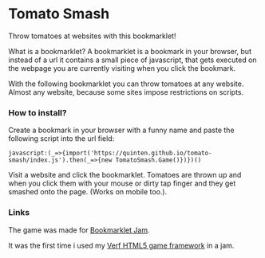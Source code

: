 # Tomato Smash

Throw tomatoes at websites with this bookmarklet!

What is a bookmarklet? A bookmarklet is a bookmark in your browser, but instead of a url it contains a small piece of javascript, that gets executed on the webpage you are currently visiting when you click the bookmark.

With the following bookmarklet you can throw tomatoes at any website. Almost any website, because some sites impose restrictions on scripts.

### How to install?

Create a bookmark in your browser with a funny name and paste the following script into the url field:

```
javascript:(_=>{import('https://quinten.github.io/tomato-smash/index.js').then(_=>{new TomatoSmash.Game()})})()
```

Visit a website and click the bookmarklet. Tomatoes are thrown up and when you click them with your mouse or dirty tap finger and they get smashed onto the page. (Works on mobile too.).

### Links

The game was made for [Bookmarklet Jam](https://itch.io/jam/bookmarklet-jam).

It was the first time i used my [Verf HTML5 game framework](https://github.com/Quinten/verf) in a jam.
